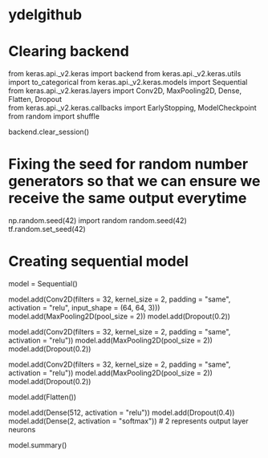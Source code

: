 # ydelgithub
# Clearing backend
from keras.api._v2.keras import backend
from keras.api._v2.keras.utils import to_categorical
from keras.api._v2.keras.models import Sequential
from keras.api._v2.keras.layers import Conv2D, MaxPooling2D, Dense, Flatten, Dropout  
from keras.api._v2.keras.callbacks import EarlyStopping, ModelCheckpoint
from random import shuffle

backend.clear_session()

# Fixing the seed for random number generators so that we can ensure we receive the same output everytime
np.random.seed(42)
import random
random.seed(42)
tf.random.set_seed(42)

# Creating sequential model
model = Sequential()

model.add(Conv2D(filters = 32, kernel_size = 2, padding = "same", activation = "relu", input_shape = (64, 64, 3)))
model.add(MaxPooling2D(pool_size = 2))
model.add(Dropout(0.2))

model.add(Conv2D(filters = 32, kernel_size = 2, padding = "same", activation = "relu"))
model.add(MaxPooling2D(pool_size = 2))
model.add(Dropout(0.2))

model.add(Conv2D(filters = 32, kernel_size = 2, padding = "same", activation = "relu"))
model.add(MaxPooling2D(pool_size = 2))
model.add(Dropout(0.2))

model.add(Flatten())

model.add(Dense(512, activation = "relu"))
model.add(Dropout(0.4))
model.add(Dense(2, activation = "softmax")) # 2 represents output layer neurons 

model.summary()
